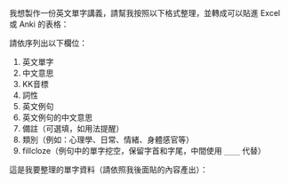 我想製作一份英文單字講義，請幫我按照以下格式整理，並轉成可以貼進 Excel 或 Anki 的表格：

請依序列出以下欄位：
1. 英文單字  
2. 中文意思  
3. KK音標 
4. 詞性  
5. 英文例句  
6. 英文例句的中文意思  
7. 備註（可選填，如用法提醒）  
8. 類別（例如：心理學、日常、情緒、身體感官等）  
9. fillcloze（例句中的單字挖空，保留字首和字尾，中間使用 `____` 代替）

這是我要整理的單字資料（請依照我後面貼的內容產出）：  

